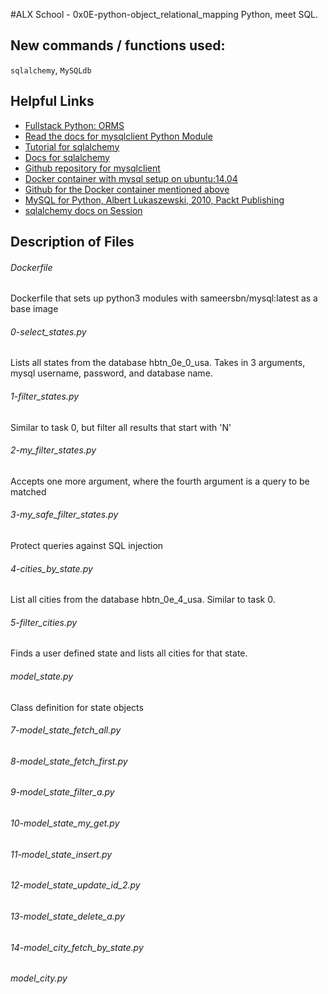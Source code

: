 #ALX School - 0x0E-python-object_relational_mapping
Python, meet SQL. 

## New commands / functions used:
``sqlalchemy``, ``MySQLdb``

## Helpful Links
* [Fullstack Python: ORMS](https://www.fullstackpython.com/object-relational-mappers-orms.html)
* [Read the docs for mysqlclient Python Module](https://mysqlclient.readthedocs.io/en/latest/index.html)
* [Tutorial for sqlalchemy](http://docs.sqlalchemy.org/en/latest/orm/tutorial.html)
* [Docs for sqlalchemy](http://docs.sqlalchemy.org)
* [Github repository for mysqlclient](https://github.com/PyMySQL/mysqlclient-python)
* [Docker container with mysql setup on ubuntu:14.04](https://hub.docker.com/r/sameersbn/mysql/#creating-user-and-database-at-launch)
* [Github for the Docker container mentioned above](https://github.com/sameersbn/docker-mysql)
* [MySQL for Python, Albert Lukaszewski, 2010, Packt Publishing](https://www.packtpub.com/big-data-and-business-intelligence/mysql-python)
* [sqlalchemy docs on Session](http://docs.sqlalchemy.org/en/latest/orm/session.html)

## Description of Files
<h6>Dockerfile</h6>
Dockerfile that sets up python3 modules with sameersbn/mysql:latest as a base image

<h6>0-select_states.py</h6>
Lists all states from the database hbtn_0e_0_usa. Takes in 3 arguments, mysql username, password, and database name.

<h6>1-filter_states.py</h6>
Similar to task 0, but filter all results that start with 'N'

<h6>2-my_filter_states.py</h6>
Accepts one more argument, where the fourth argument is a query to be matched

<h6>3-my_safe_filter_states.py</h6>
Protect queries against SQL injection

<h6>4-cities_by_state.py</h6>
List all cities from the database hbtn_0e_4_usa. Similar to task 0.

<h6>5-filter_cities.py</h6>
Finds a user defined state and lists all cities for that state.

<h6>model_state.py</h6>
Class definition for state objects

<h6>7-model_state_fetch_all.py</h6>

<h6>8-model_state_fetch_first.py</h6>

<h6>9-model_state_filter_a.py</h6>

<h6>10-model_state_my_get.py</h6>

<h6>11-model_state_insert.py</h6>

<h6>12-model_state_update_id_2.py</h6>

<h6>13-model_state_delete_a.py</h6>

<h6>14-model_city_fetch_by_state.py</h6>

<h6>model_city.py</h6>
